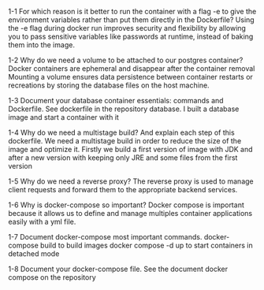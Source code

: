 1-1 For which reason is it better to run the container with a flag -e to give the environment variables rather than put them directly in the Dockerfile?
Using the -e flag during docker run improves security and flexibility by allowing you to pass sensitive variables like passwords at runtime, instead of baking them into the image.

1-2 Why do we need a volume to be attached to our postgres container?
Docker containers are ephemeral and disappear after the container removal
Mounting a volume ensures data persistence between container restarts or recreations by storing the database files on the host machine.

1-3 Document your database container essentials: commands and Dockerfile.
See dockerfile in the repository database. I built a database image and start a container with it

1-4 Why do we need a multistage build? And explain each step of this dockerfile.
We need a multistage build in  order to reduce the size of the image and optimize it. Firstly we build a first version of image with JDK and after a new version with keeping only 
JRE and some files from the first version

1-5 Why do we need a reverse proxy?
The reverse proxy is used to manage client requests and forward them to the appropriate backend services.

1-6 Why is docker-compose so important?
Docker compose is important because it allows us to define and manage multiples container applications easily with a yml file.

1-7 Document docker-compose most important commands.
docker-compose build to build images
docker compose -d up to start containers in detached mode

1-8 Document your docker-compose file.
See the document docker compose on the repository
